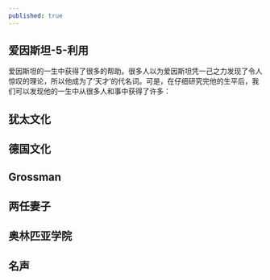 ```yaml
---
published: true
---
```

## 爱因斯坦-5-利用

爱因斯坦的一生中获得了很多的帮助。很多人以为爱因斯坦凭一己之力发现了令人惊叹的理论，所以他成为了‘天才’的代名词。可是，在仔细研究完他的生平后，我们可以发现他的一生中从很多人和事中获得了许多：

## 犹太文化

## 德国文化

## Grossman

## 两任妻子

## 奥林匹亚学院

## 名声
